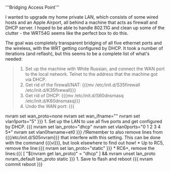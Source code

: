 '''Bridging Access Point'''

I wanted to upgrade my home private LAN, which consists of some wired
hosts and an Apple Airport, all behind a machine that acts as firewall
and DHCP server. I hoped to be able to handle 802.11G and clean up some
of the clutter - the WRT54G seems like the perfect box to do this.

The goal was completely transparent bridging of all five ethernet ports
and the wireless, with the WRT getting configured by DHCP. It took a
number of iterations (and reflash), but this seems to be a complete list
of what's needed:

> 1.  Set up the machine with White Russian, and connect the WAN port to
>     the local network. Telnet to the address that the machine got via
>     DHCP.
> 2.  Get rid of the firewall/NAT: {{{mv /etc/init.d/S35firewall
>     /etc/init.d/K35firewall}}}
> 3.  Get rid of DHCP: {{{mv /etc/init.d/S60dnsmasq
>     /etc/init.d/K60dnsmasq}}}
> 4.  Undo the WAN port: {{{

nvram set wan\_proto=none nvram set wan\_ifname="" nvram set
vlan1ports="5" }}} 1. Set up the LAN to use all five ports and get
configured by DHCP. {{{ nvram set lan\_proto="dhcp" nvram set
vlan0ports="0 1 2 3 4 5\*" nvram set vlan0hwname=et0 }}} /!Remember to
also remove lines from {{{/etc/init.d/S05nvram}}} that interfere with
this setting. This can be done with the command {{{vi}}}, but look
elsewhere to find out how! \* Up to RC5, remove the line:{{{ nvram set
lan\_proto="static" }}} \* RC6+, remove the lines:{{{ \[ "\$(nvram get
lan\_proto)" = "dhcp" \] && nvram unset lan\_proto nvram\_default
lan\_proto static }}} 1. Save to flash and reboot {{{ nvram commit
reboot }}}
